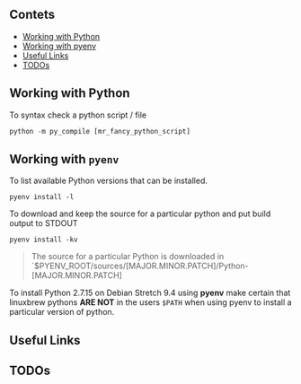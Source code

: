 ## Contets
- [Working with Python](#working-with-python)
- [Working with pyenv](#working-with-pyenv)
- [Useful Links](#useful-links)
- [TODOs](#todos)

<a href="working-with-python"></a>

## Working with Python

To syntax check a python script / file

```python
python -m py_compile [mr_fancy_python_script]
```

<a href="working-with-pyenv"></a>

## Working with `pyenv`

To list available Python versions that can be installed.

```fish
pyenv install -l
```

To download and keep the source for a particular python and put build output to STDOUT

```fish
pyenv install -kv
```

> The source for a particular Python is downloaded in `$PYENV_ROOT/sources/[MAJOR.MINOR.PATCH]/Python-[MAJOR.MINOR.PATCH]

To install Python 2.7.15 on Debian Stretch 9.4 using **pyenv** make certain that linuxbrew pythons **ARE NOT** in the users `$PATH` when using pyenv to install a particular version of python.

<a href="useful-links"></a>

## Useful Links

<a href="todos"></a>

## TODOs
